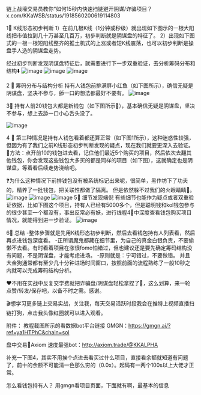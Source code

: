 链上战壕交易员教你“如何15秒内快速扫链避开阴谋/诈骗项目？ x.com/KKaWSB/status/1918560200619114803

1🧵 K线形态初步判断
1）在前几根K线（1分钟或秒级）就出现如下图示的一根大阳线把市值拉到几十万甚至几百万，初步判断就是阴谋盘的特征了。
2）出现如下图式的一根一根短阳线整齐的推土机式的上涨或者短K线震荡，也可以初步判断是操盘手人造的阴谋盘走势。

经过初步判断发现阴谋盘特征后，就需要进行下一步双重验证，去分析筹码分布和结构⬇️
![image](https://github.com/user-attachments/assets/fa5433b3-be90-4025-8509-30506b4a393f)
![image](https://github.com/user-attachments/assets/17c755e0-4655-4ec4-95fb-6c295cf4a6ea)
![image](https://github.com/user-attachments/assets/e0d8afbf-c357-4bb8-b15c-dec94e783145)

2 🧵 筹码分布与结构分析
持有人钱包前排满屏小红鱼（如下图所示），确信无疑是阴谋盘，坚决不参与，舔一口的想法都最好不要有。
![image](https://github.com/user-attachments/assets/134277df-95c4-402b-aa75-ecdace8489f5)

3🧵 持有人前20钱包大都是新钱包（如下图所示🍃），基本确信无疑是阴谋盘，坚决不参与，想上去舔一口小心舌头没了。

![image](https://github.com/user-attachments/assets/e037a546-30d0-413e-b554-15b10c60e085)

4 🧵 第三种情况是持有人钱包看着都还算正常（如下图1所示），这种迷惑性较强，但因为有了我们之前K线形态初步判断发现的疑点，现在我们就要更深入去验证。
🌟方法：点开前10的钱包进去看，记住他们最近5个购买的项目，然后依次去翻其他钱包，你会发现这些钱包大多买的都是同样的项目（如下图），这就确定也是阴谋盘，等着看后续走势浇给吧。

❓为什么这种情况下前排钱包没有被系统标记出来呢，很简单，黑作坊下了功夫的，精养了一批钱包，把关联性都做了隔离。 但是依然躲不过我们的火眼睛睛👀。
![image](https://github.com/user-attachments/assets/8586d6e7-c4c3-47df-b045-b5a9a1ac8559)
![image](https://github.com/user-attachments/assets/a4deda3c-83a3-450a-b638-3efb75627a2f)
![image](https://github.com/user-attachments/assets/3a9a493e-2c77-4e87-a1be-602bdea53a99)
5🧵 细节发现端倪
有些细节也能作为疑点或者双重验证依据，比如下图这个项目，持有人已经有5000多个，但是聪明钱和kol钱包参与的很少甚至一个都没有，事出反常必有妖，进行线程4🧵中深度查看钱包购买项目情况，就能得到进一步验证。
![image](https://github.com/user-attachments/assets/ad7b6bcf-0880-4cb6-80aa-acf5f6c039eb)

6🧵 总结
-整体步骤就是先用K线形态初步判断，然后去看钱包持有人列表看，然后再点进钱包深度看。
-正所谓魔鬼都藏在细节里，为自己的真金白银负责，不要偷懒不去看。有时看着项目在涨很fomo怕错过，但也建议还是要先确定筹码结构没有问题，不是阴谋盘，才能考虑进场。
-原则就是：宁可错过，不要做错。 并且大金狗通常都有至少几十分钟进场时间窗口，按照前面的流程熟练了一般10秒之内就可以完成筹码结构分析。

❤️不用在实战中反复交学费就把诈骗盘/阴谋盘轻松拿捏了🫴，这么划算，来一轮点赞/转发/保存吧，以备不时之需。感谢。

🎬想学习更多链上交易实战，关注我，每天交易活跃时段我会在推特上视频直播扫链打狗，点击我头像红圈就可以进入观看。

附件：
教程截图所示的看数据bot平台链接 GMGN：https://gmgn.ai/?ref=ya1HTPhC&chain=sol

盘中交易🚀Axiom 速度最强bot：http://axiom.trade/@KKALPHA 

补充一下图4，其实不用挨个点进去看买过什么项目，直接看余额就知道有问题了，前十的余额不可能清一色那么穷的（0.0x）。起码有一两个100s以上大佬才正常。

怎么看钱包持有人？
用gmgn看项目页面，下面就有啊，最基本的信息
